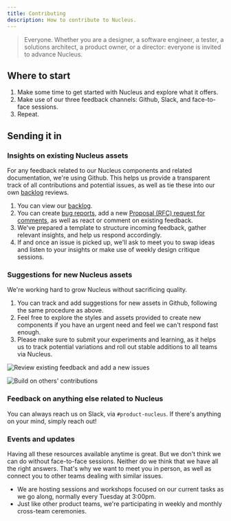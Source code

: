 ```yaml
---
title: Contributing
description: How to contribute to Nucleus.
---
```


> Everyone. Whether you are a designer, a software engineer, a tester, a solutions architect, a product owner, or a director: everyone is invited to advance Nucleus.

## Where to start

1. Make some time to get started with Nucleus and explore what it offers.
2. Make use of our three feedback channels: Github, Slack, and face-to-face sessions.
3. Repeat.

## Sending it in

### Insights on existing Nucleus assets

For any feedback related to our Nucleus components and related documentation, we're using Github. This helps us provide a transparent track of all contributions and potential issues, as well as tie these into our own [backlog](https://github.com/ConnectedHomes/nucleus/milestone/18) reviews.

1. You can view our [backlog](https://github.com/ConnectedHomes/nucleus/issues).
2. You can create [bug reports](https://github.com/ConnectedHomes/nucleus/issues/new?assignees=&labels=Bug&template=a--bug-report.md&title=[bug]%20[ns-COMPONENT]), add a new [Proposal (RFC) request for comments](https://github.com/ConnectedHomes/nucleus/issues/new?assignees=&labels=RFC,+draft&template=b--proposal.md&title=[RFC]+Title+of+the+Proposal), as well as react or comment on existing feedback.
3. We've prepared a template to structure incoming feedback, gather relevant insights, and help us respond accordingly.
4. If and once an issue is picked up, we'll ask to meet you to swap ideas and listen to your insights or make use of weekly design critique sessions.

### Suggestions for new Nucleus assets

We're working hard to grow Nucleus without sacrificing quality.

1. You can track and add suggestions for new assets in Github, following the same procedure as above.
2. Feel free to explore the styles and assets provided to create new components if you have an urgent need and feel we can't respond fast enough.
3. Please make sure to submit your experiments and learning, as it helps us to track potential variations and roll out stable additions to all teams via Nucleus.

![Review existing feedback and add a new issues ](https://user-images.githubusercontent.com/7101754/60713134-6425c200-9f10-11e9-8bba-edbdda385a8c.png)

![Build on others' contributions ](https://user-images.githubusercontent.com/7101754/60713205-88819e80-9f10-11e9-8899-9aac45991b18.png)

### Feedback on anything else related to Nucleus

You can always reach us on Slack, via `#product-nucleus`. If there's anything on your mind, simply reach out!

### Events and updates

Having all these resources available anytime is great. But we don't think we can do without face-to-face sessions. Neither do we think that we have all the right answers. That's why we want to meet you in person, as well as connect you to other teams dealing with similar issues.
* We are hosting sessions and workshops focused on our current tasks as we go along, normally every Tuesday at 3:00pm.
* Just like other product teams, we're participating in weekly and monthly cross-team ceremonies.
